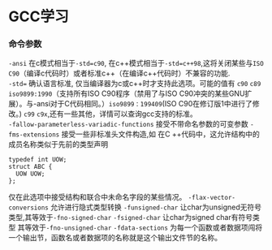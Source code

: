 
# GCC学习

### 命令参数
`-ansi` 在c模式相当于`-std=c90`, 在c++模式相当于`-std=c++98`,这将关闭某些与`ISO C90`（编译c代码时）或者标准c++（在编译c++代码时）不兼容的功能.   
`-std=` 确认语言标准, 仅当编译器为c或c++时才支持此选项。可能的值有 `c90` `c89` `iso9899:1990`（支持所有ISO C90程序（禁用了与ISO C90冲突的某些GNU扩展）。与-ansi对于C代码相同。）`iso9899：199409`(ISO C90在修订版1中进行了修改。) `c99` `c9x`,还有一些其他，详情可以查询gcc支持的标准。   
`-fallow-parameterless-variadic-functions` 接受不带命名参数的可变参数
`-fms-extensions` 接受一些非标准头文件构造,如 在C ++代码中，这允许结构中的成员名称类似于先前的类型声明  
```
typedef int UOW;   
struct ABC {   
  UOW UOW;   
};   
```   
仅在此选项中接受结构和联合中未命名字段的某些情况。
`-flax-vector-conversions` 允许进行隐式类型转换
`-funsigned-char` 让char为unsigned无符号类型,其等效于`-fno-signed-char`
`-fsigned-char` 让char为signed char有符号类型 其等效于`-fno-unsigned-char`
`-fdata-sections` 为每一个函数或者数据项闯将一个输出节，函数名或者数据项的名称就是这个输出文件节的名称。

